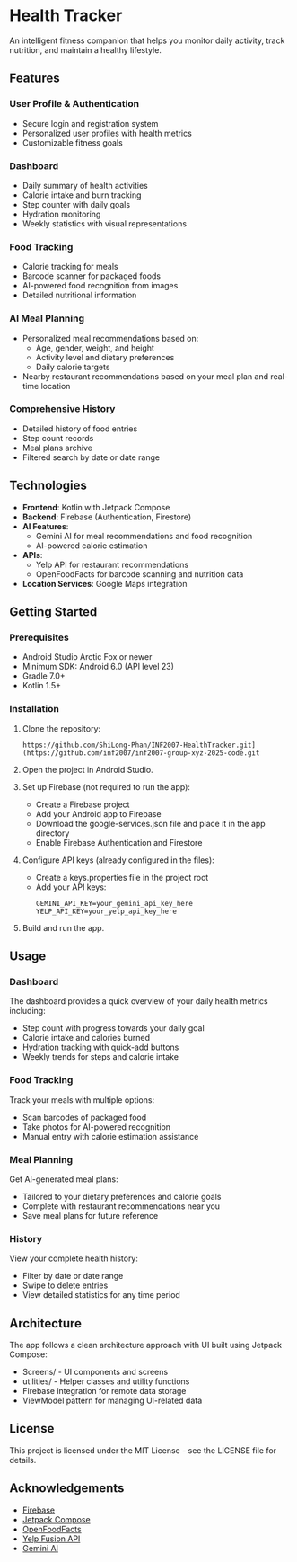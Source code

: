 # Health Tracker

An intelligent fitness companion that helps you monitor daily activity, track nutrition, and maintain a healthy lifestyle.

## Features

### User Profile & Authentication
- Secure login and registration system
- Personalized user profiles with health metrics
- Customizable fitness goals

### Dashboard
- Daily summary of health activities
- Calorie intake and burn tracking
- Step counter with daily goals
- Hydration monitoring
- Weekly statistics with visual representations

### Food Tracking
- Calorie tracking for meals
- Barcode scanner for packaged foods
- AI-powered food recognition from images
- Detailed nutritional information

### AI Meal Planning
- Personalized meal recommendations based on:
  - Age, gender, weight, and height
  - Activity level and dietary preferences
  - Daily calorie targets
- Nearby restaurant recommendations based on your meal plan and real-time location

### Comprehensive History
- Detailed history of food entries
- Step count records
- Meal plans archive
- Filtered search by date or date range

## Technologies

- **Frontend**: Kotlin with Jetpack Compose
- **Backend**: Firebase (Authentication, Firestore)
- **AI Features**:
  - Gemini AI for meal recommendations and food recognition
  - AI-powered calorie estimation
- **APIs**:
  - Yelp API for restaurant recommendations
  - OpenFoodFacts for barcode scanning and nutrition data
- **Location Services**: Google Maps integration

## Getting Started

### Prerequisites
- Android Studio Arctic Fox or newer
- Minimum SDK: Android 6.0 (API level 23)
- Gradle 7.0+
- Kotlin 1.5+

### Installation

1. Clone the repository:
   ```
   https://github.com/ShiLong-Phan/INF2007-HealthTracker.git](https://github.com/inf2007/inf2007-group-xyz-2025-code.git
   ```

2. Open the project in Android Studio.

3. Set up Firebase (not required to run the app):
   - Create a Firebase project
   - Add your Android app to Firebase
   - Download the google-services.json file and place it in the app directory
   - Enable Firebase Authentication and Firestore

4. Configure API keys (already configured in the files):
   - Create a keys.properties file in the project root
   - Add your API keys:
     ```
     GEMINI_API_KEY=your_gemini_api_key_here
     YELP_API_KEY=your_yelp_api_key_here
     ```

5. Build and run the app.

## Usage

### Dashboard
The dashboard provides a quick overview of your daily health metrics including:
- Step count with progress towards your daily goal
- Calorie intake and calories burned
- Hydration tracking with quick-add buttons
- Weekly trends for steps and calorie intake

### Food Tracking
Track your meals with multiple options:
- Scan barcodes of packaged food
- Take photos for AI-powered recognition
- Manual entry with calorie estimation assistance

### Meal Planning
Get AI-generated meal plans:
- Tailored to your dietary preferences and calorie goals
- Complete with restaurant recommendations near you
- Save meal plans for future reference

### History
View your complete health history:
- Filter by date or date range
- Swipe to delete entries
- View detailed statistics for any time period

## Architecture
The app follows a clean architecture approach with UI built using Jetpack Compose:
- Screens/ - UI components and screens
- utilities/ - Helper classes and utility functions
- Firebase integration for remote data storage
- ViewModel pattern for managing UI-related data

## License
This project is licensed under the MIT License - see the LICENSE file for details.

## Acknowledgements
- [Firebase](https://firebase.google.com/)
- [Jetpack Compose](https://developer.android.com/jetpack/compose)
- [OpenFoodFacts](https://world.openfoodfacts.org/)
- [Yelp Fusion API](https://www.yelp.com/developers/documentation/v3)
- [Gemini AI](https://ai.google.dev/)
